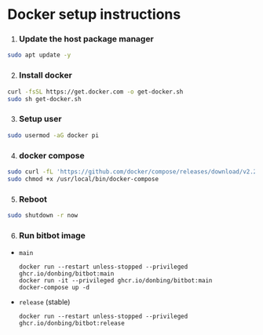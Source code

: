 # Docker setup instructions

1. ### Update the host package manager
```sh
sudo apt update -y 
```
2. ### Install docker
```sh
curl -fsSL https://get.docker.com -o get-docker.sh
sudo sh get-docker.sh
```
3. ### Setup user
```sh
sudo usermod -aG docker pi
```
4. ### docker compose
```sh
sudo curl -fL 'https://github.com/docker/compose/releases/download/v2.2.3/docker-compose-linux-armv6' -o /usr/local/bin/docker-compose
sudo chmod +x /usr/local/bin/docker-compose
```
5. ### Reboot
```sh
sudo shutdown -r now
```
6. ### Run bitbot image

 - `main`
    ```shell
    docker run --restart unless-stopped --privileged ghcr.io/donbing/bitbot:main
    docker run -it --privileged ghcr.io/donbing/bitbot:main
    docker-compose up -d
    ```
 - `release` (stable)
    ```shell
    docker run --restart unless-stopped --privileged ghcr.io/donbing/bitbot:release
    ```